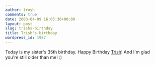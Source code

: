 ```yaml
---
author: troyh
comments: true
date: 2003-04-09 16:05:36+00:00
layout: post
slug: trishs-birthday
title: Trish's birthday
wordpress_id: 1987
---
```


Today is my sister's 35th birthday. Happy Birthday [Trish](http://www.recipezaar.com/browse/getchef.zsp?id=9205)! And I'm glad you're still older than me! :)
